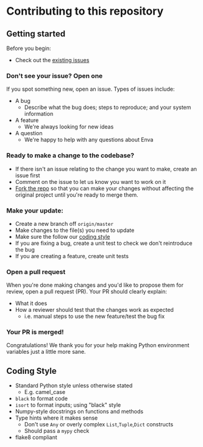 # Contributing to this repository

## Getting started

Before you begin:

- Check out the [existing issues](https://github.com/TTitcombe/enva/issues)

### Don't see your issue? Open one

If you spot something new, open an issue.
Types of issues include:

- A bug
  - Describe what the bug does; steps to reproduce; and your system information
- A feature
  - We're always looking for new ideas
- A question
  - We're happy to help with any questions about Enva

### Ready to make a change to the codebase?

- If there isn't an issue relating to the change you want to make,
create an issue first
- Comment on the issue to let us know you want to work on it
- [Fork the repo](https://docs.github.com/en/github/getting-started-with-github/fork-a-repo#fork-an-example-repository)
so that you can make your changes
without affecting the original project
until you're ready to merge them.

### Make your update:

 - Create a new branch off `origin/master`
 - Make changes to the file(s) you need to update
 - Make sure the follow our [coding style](#coding-style)
 - If you are fixing a bug, create a unit test to check we don't reintroduce the bug
 - If you are creating a feature, create unit tests

### Open a pull request

When you're done making changes and you'd like to propose them for review,
open a pull request (PR).
Your PR should clearly explain:

- What it does
- How a reviewer should test that the changes work as expected
  - i.e. manual steps to use the new feature/test the bug fix

### Your PR is merged!

Congratulations!
We thank you for your help making Python environment variables
just a little more sane.

## Coding Style

- Standard Python style unless otherwise stated
  - E.g. camel_case
- `black` to format code
- `isort` to format inputs; using "black" style
- Numpy-style docstrings on functions and methods
- Type hints where it makes sense
  - Don't use `Any` or overly complex `List`,`Tuple`,`Dict` constructs
  - Should pass a `mypy` check
- flake8 compliant
